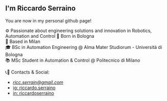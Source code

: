 ## I'm **Riccardo Serraino** 
You are now in my personal github page!

⚙️ Passionate about engineering solutions and innovation in Robotics, Automation and Control
🏡 Born in Bologna  
📍 Based in Milan  
🎓 BSc in Automation Engineering @ Alma Mater Studiorum - Università di Bologna  
📚 MSc Student in Automation & Control @ Politecnico di Milano  
  
📞📧  Contacts & Social:   
  - *ricc.serrain@gmail.com*
  - [ig: riccardo.serraino](https://www.instagram.com/riccardo.serraino/)
  - [in: riccardoserraino](https://www.linkedin.com/in/riccardoserraino/)
